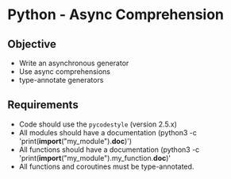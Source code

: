 # Python - Async Comprehension

## Objective
* Write an asynchronous generator
* Use async comprehensions
* type-annotate generators

## Requirements
* Code should use the `pycodestyle` (version 2.5.x)
* All modules should have a documentation (python3 -c 'print(__import__("my_module").__doc__)')
* All functions should have a documentation (python3 -c 'print(__import__("my_module").my_function.__doc__)'
* All functions and coroutines must be type-annotated.
